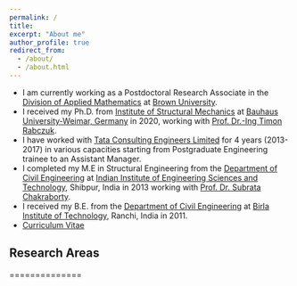 ```yaml
---
permalink: /
title: 
excerpt: "About me"
author_profile: true
redirect_from: 
  - /about/
  - /about.html
---
```


- I am currently working as a Postdoctoral Research Associate in the [Division of Applied Mathematics](https://www.brown.edu/research/projects/crunch/home) at [Brown University](https://www.brown.edu/). 
- I received my Ph.D. from [Institute of Structural Mechanics](https://www.uni-weimar.de/en/civil-engineering/institute/ism/) at [Bauhaus University-Weimar, Germany](https://www.uni-weimar.de/en/university/start/) in 2020, working with [Prof. Dr.-Ing Timon Rabczuk](https://www.uni-weimar.de/en/civil-engineering/institute/ism/team/professors/prof-dr-ing-timon-rabczuk/). 
- I have worked with [Tata Consulting Engineers Limited](https://www.tce.co.in/) for 4 years (2013-2017) in various capacities starting from Postgraduate Engineering trainee to an Assistant Manager. 
- I completed my M.E in Structural Engineering from the [Department of Civil Engineering](https://www.iiests.ac.in/IIEST/AcaUnitDetails/CE) at [Indian Institute of Engineering Sciences and Technology](https://www.iiests.ac.in/), Shibpur, India in 2013 working with [Prof. Dr. Subrata Chakraborty](https://www.iiests.ac.in/IIEST/Faculty/civil-schak).
- I received my B.E. from the [Department of Civil Engineering](https://www.bitmesra.ac.in/Show_Department_Section?cid=1&deptid=50) at [Birla Institute of Technology](https://www.bitmesra.ac.in/), Ranchi, India in 2011.
- [Curriculum Vitae](https://github.com/somdattagoswami/somdattagoswami.github.io/blob/1ec12e3f9e5157914c0b2f624293fe12989cccef/files/Resume.pdf)


## Research Areas
==============
